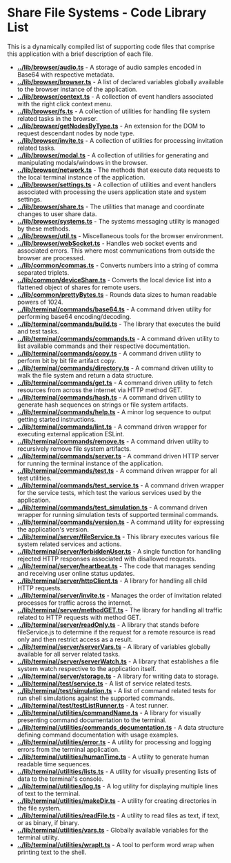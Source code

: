 # Share File Systems - Code Library List
This is a dynamically compiled list of supporting code files that comprise this application with a brief description of each file.

* **[../lib/browser/audio.ts](../lib/browser/audio.ts)**                                                         - A storage of audio samples encoded in Base64 with respective metadata.
* **[../lib/browser/browser.ts](../lib/browser/browser.ts)**                                                     - A list of declared variables globally available to the browser instance of the application.
* **[../lib/browser/context.ts](../lib/browser/context.ts)**                                                     - A collection of event handlers associated with the right click context menu.
* **[../lib/browser/fs.ts](../lib/browser/fs.ts)**                                                               - A collection of utilities for handling file system related tasks in the browser.
* **[../lib/browser/getNodesByType.ts](../lib/browser/getNodesByType.ts)**                                       - An extension for the DOM to request descendant nodes by node type.
* **[../lib/browser/invite.ts](../lib/browser/invite.ts)**                                                       - A collection of utilities for processing invitation related tasks.
* **[../lib/browser/modal.ts](../lib/browser/modal.ts)**                                                         - A collection of utilities for generating and manipulating modals/windows in the browser.
* **[../lib/browser/network.ts](../lib/browser/network.ts)**                                                     - The methods that execute data requests to the local terminal instance of the application.
* **[../lib/browser/settings.ts](../lib/browser/settings.ts)**                                                   - A collection of utilities and event handlers associated with processing the users application state and system settings.
* **[../lib/browser/share.ts](../lib/browser/share.ts)**                                                         - The utilities that manage and coordinate changes to user share data.
* **[../lib/browser/systems.ts](../lib/browser/systems.ts)**                                                     - The systems messaging utility is managed by these methods.
* **[../lib/browser/util.ts](../lib/browser/util.ts)**                                                           - Miscellaneous tools for the browser environment.
* **[../lib/browser/webSocket.ts](../lib/browser/webSocket.ts)**                                                 - Handles web socket events and associated errors. This where most communications from outside the browser are processed.
* **[../lib/common/commas.ts](../lib/common/commas.ts)**                                                         - Converts numbers into a string of comma separated triplets.
* **[../lib/common/deviceShare.ts](../lib/common/deviceShare.ts)**                                               - Converts the local device list into a flattened object of shares for remote users.
* **[../lib/common/prettyBytes.ts](../lib/common/prettyBytes.ts)**                                               - Rounds data sizes to human readable powers of 1024.
* **[../lib/terminal/commands/base64.ts](../lib/terminal/commands/base64.ts)**                                   - A command driven utility for performing base64 encoding/decoding.
* **[../lib/terminal/commands/build.ts](../lib/terminal/commands/build.ts)**                                     - The library that executes the build and test tasks.
* **[../lib/terminal/commands/commands.ts](../lib/terminal/commands/commands.ts)**                               - A command driven utility to list available commands and their respective documentation.
* **[../lib/terminal/commands/copy.ts](../lib/terminal/commands/copy.ts)**                                       - A command driven utility to perform bit by bit file artifact copy.
* **[../lib/terminal/commands/directory.ts](../lib/terminal/commands/directory.ts)**                             - A command driven utility to walk the file system and return a data structure.
* **[../lib/terminal/commands/get.ts](../lib/terminal/commands/get.ts)**                                         - A command driven utility to fetch resources from across the internet via HTTP method GET.
* **[../lib/terminal/commands/hash.ts](../lib/terminal/commands/hash.ts)**                                       - A command driven utility to generate hash sequences on strings or file system artifacts.
* **[../lib/terminal/commands/help.ts](../lib/terminal/commands/help.ts)**                                       - A minor log sequence to output getting started instructions.
* **[../lib/terminal/commands/lint.ts](../lib/terminal/commands/lint.ts)**                                       - A command driven wrapper for executing external application ESLint.
* **[../lib/terminal/commands/remove.ts](../lib/terminal/commands/remove.ts)**                                   - A command driven utility to recursively remove file system artifacts.
* **[../lib/terminal/commands/server.ts](../lib/terminal/commands/server.ts)**                                   - A command driven HTTP server for running the terminal instance of the application.
* **[../lib/terminal/commands/test.ts](../lib/terminal/commands/test.ts)**                                       - A command driven wrapper for all test utilities.
* **[../lib/terminal/commands/test_service.ts](../lib/terminal/commands/test_service.ts)**                       - A command driven wrapper for the service tests, which test the various services used by the application.
* **[../lib/terminal/commands/test_simulation.ts](../lib/terminal/commands/test_simulation.ts)**                 - A command driven wrapper for running simulation tests of supported terminal commands.
* **[../lib/terminal/commands/version.ts](../lib/terminal/commands/version.ts)**                                 - A command utility for expressing the application's version.
* **[../lib/terminal/server/fileService.ts](../lib/terminal/server/fileService.ts)**                             - This library executes various file system related services and actions.
* **[../lib/terminal/server/forbiddenUser.ts](../lib/terminal/server/forbiddenUser.ts)**                         - A single function for handling rejected HTTP responses associated with disallowed requests.
* **[../lib/terminal/server/heartbeat.ts](../lib/terminal/server/heartbeat.ts)**                                 - The code that manages sending and receiving user online status updates.
* **[../lib/terminal/server/httpClient.ts](../lib/terminal/server/httpClient.ts)**                               - A library for handling all child HTTP requests.
* **[../lib/terminal/server/invite.ts](../lib/terminal/server/invite.ts)**                                       - Manages the order of invitation related processes for traffic across the internet.
* **[../lib/terminal/server/methodGET.ts](../lib/terminal/server/methodGET.ts)**                                 - The library for handling all traffic related to HTTP requests with method GET.
* **[../lib/terminal/server/readOnly.ts](../lib/terminal/server/readOnly.ts)**                                   - A library that stands before fileService.js to determine if the request for a remote resource is read only and then restrict access as a result.
* **[../lib/terminal/server/serverVars.ts](../lib/terminal/server/serverVars.ts)**                               - A library of variables globally available for all server related tasks.
* **[../lib/terminal/server/serverWatch.ts](../lib/terminal/server/serverWatch.ts)**                             - A library that establishes a file system watch respective to the application itself.
* **[../lib/terminal/server/storage.ts](../lib/terminal/server/storage.ts)**                                     - A library for writing data to storage.
* **[../lib/terminal/test/service.ts](../lib/terminal/test/service.ts)**                                         - A list of service related tests.
* **[../lib/terminal/test/simulation.ts](../lib/terminal/test/simulation.ts)**                                   - A list of command related tests for run shell simulations against the supported commands.
* **[../lib/terminal/test/testListRunner.ts](../lib/terminal/test/testListRunner.ts)**                           - A test runner.
* **[../lib/terminal/utilities/commandName.ts](../lib/terminal/utilities/commandName.ts)**                       - A library for visually presenting command documentation to the terminal.
* **[../lib/terminal/utilities/commands_documentation.ts](../lib/terminal/utilities/commands_documentation.ts)** - A data structure defining command documentation with usage examples.
* **[../lib/terminal/utilities/error.ts](../lib/terminal/utilities/error.ts)**                                   - A utility for processing and logging errors from the terminal application.
* **[../lib/terminal/utilities/humanTime.ts](../lib/terminal/utilities/humanTime.ts)**                           - A utility to generate human readable time sequences.
* **[../lib/terminal/utilities/lists.ts](../lib/terminal/utilities/lists.ts)**                                   - A utility for visually presenting lists of data to the terminal's console.
* **[../lib/terminal/utilities/log.ts](../lib/terminal/utilities/log.ts)**                                       - A log utility for displaying multiple lines of text to the terminal.
* **[../lib/terminal/utilities/makeDir.ts](../lib/terminal/utilities/makeDir.ts)**                               - A utility for creating directories in the file system.
* **[../lib/terminal/utilities/readFile.ts](../lib/terminal/utilities/readFile.ts)**                             - A utility to read files as text, if text, or as binary, if binary.
* **[../lib/terminal/utilities/vars.ts](../lib/terminal/utilities/vars.ts)**                                     - Globally available variables for the terminal utility.
* **[../lib/terminal/utilities/wrapIt.ts](../lib/terminal/utilities/wrapIt.ts)**                                 - A tool to perform word wrap when printing text to the shell.
